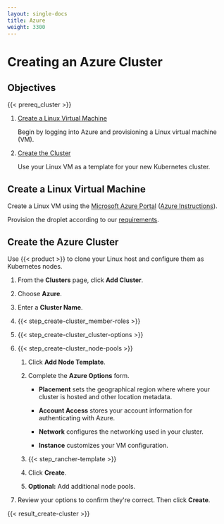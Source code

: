 ```yaml
---
layout: single-docs
title: Azure
weight: 3300
---
```


# Creating an Azure Cluster

## Objectives

{{< prereq_cluster >}}

1.	[Create a Linux Virtual Machine](#create-a-linux-virtual-machine)

	Begin by logging into Azure and provisioning a Linux virtual machine (VM).

2.	[Create the Cluster](#create-the-azure-cluster)

	Use your Linux VM as a template for your new Kubernetes cluster.

## Create a Linux Virtual Machine

Create a Linux VM using the [Microsoft Azure Portal](https://portal.azure.com) ([Azure Instructions](https://docs.microsoft.com/en-us/azure/virtual-machines/linux/)).

Provision the droplet according to our [requirements](../setup/requirements.md).

## Create the Azure Cluster

Use {{< product >}} to clone your Linux host and configure them as Kubernetes nodes.

1. From the **Clusters** page, click **Add Cluster**.

2. Choose **Azure**.

3. Enter a **Cluster Name**.

4. {{< step_create-cluster_member-roles >}}

5. {{< step_create-cluster_cluster-options >}}

6. {{< step_create-cluster_node-pools >}}

	1.	Click **Add Node Template**.

	2.	Complete the **Azure Options** form.

		- **Placement** sets the geographical region where where your cluster is hosted and other location metadata.

		- **Account Access** stores your account information for authenticating with Azure.

		- **Network** configures the networking used in your cluster.

		- **Instance** customizes your VM configuration.

	3. {{< step_rancher-template >}}

	4. Click **Create**.

	5. **Optional:** Add additional node pools.

7. Review your options to confirm they're correct. Then click **Create**.

{{< result_create-cluster >}}
